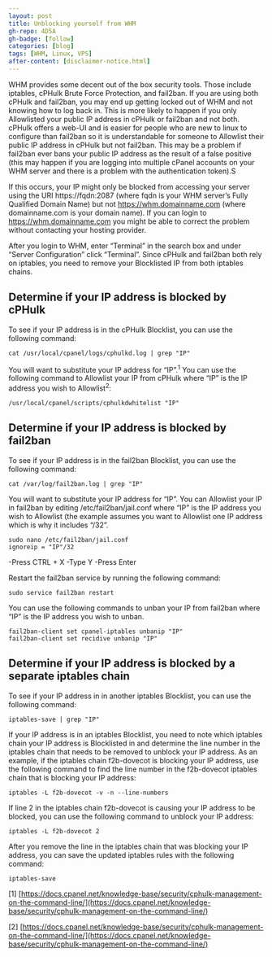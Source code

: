 ```yaml
---
layout: post
title: Unblocking yourself from WHM
gh-repo: 4D5A
gh-badge: [follow]
categories: [blog]
tags: [WHM, Linux, VPS]
after-content: [disclaimer-notice.html]
---
```

WHM provides some decent out of the box security tools. Those include iptables, cPHulk Brute Force Protection, and fail2ban. If you are using both cPHulk and fail2ban, you may end up getting locked out of WHM and not knowing how to log back in. This is more likely to happen if you only Allowlisted your public IP address in cPHulk or fail2ban and not both. cPHulk offers a web-UI and is easier for people who are new to linux to configure than fail2ban so it is understandable for someone to Allowlist their public IP address in cPHulk but not fail2ban. This may be a problem if fail2ban ever bans your public IP address as the result of a false positive (this may happen if you are logging into multiple cPanel accounts on your WHM server and there is a problem with the authentication token).S

If this occurs, your IP might only be blocked from accessing your server using the URI https://fqdn:2087 (where fqdn is your WHM server’s Fully Qualified Domain Name) but not https://whm.domainname.com (where domainname.com is your domain name). If you can login to https://whm.domainname.com you might be able to correct the problem without contacting your hosting provider.

After you login to WHM, enter “Terminal” in the search box and under “Server Configuration” click “Terminal”. Since cPHulk and fail2ban both rely on iptables, you need to remove your Blocklisted IP from both iptables chains. 

## Determine if your IP address is blocked by cPHulk
To see if your IP address is in the cPHulk Blocklist, you can use the following command:

~~~
cat /usr/local/cpanel/logs/cphulkd.log | grep "IP"
~~~

You will want to substitute your IP address for “IP”.<sup>1</sup> You can use the following command to Allowlist your IP from cPHulk where “IP” is the IP address you wish to Allowlist<sup>2</sup>:

~~~
/usr/local/cpanel/scripts/cphulkdwhitelist "IP"
~~~

## Determine if your IP address is blocked by fail2ban
To see if your IP address is in the fail2ban Blocklist, you can use the following command:

~~~
cat /var/log/fail2ban.log | grep "IP"
~~~

You will want to substitute your IP address for “IP”. You can Allowlist your IP in fail2ban by editing /etc/fail2ban/jail.conf where “IP” is the IP address you wish to Allowlist (the example assumes you want to Allowlist one IP address which is why it includes “/32”.

~~~
sudo nano /etc/fail2ban/jail.conf
ignoreip = "IP"/32
~~~

-Press CTRL + X
-Type Y
-Press Enter

Restart the fail2ban service by running the following command:

~~~
sudo service fail2ban restart
~~~

You can use the following commands to unban your IP from fail2ban where “IP” is the IP address you wish to unban.

~~~
fail2ban-client set cpanel-iptables unbanip "IP"
fail2ban-client set recidive unbanip "IP"
~~~

## Determine if your IP address is blocked by a separate iptables chain
To see if your IP address in in another iptables Blocklist, you can use the following command:

~~~
iptables-save | grep "IP"
~~~

If your IP address is in an iptables Blocklist, you need to note which iptables chain your IP address is Blocklisted in and determine the line number in the iptables chain that needs to be removed to unblock your IP address. As an example, if the iptables chain f2b-dovecot is blocking your IP address, use the following command to find the line number in the f2b-dovecot iptables chain that is blocking your IP address:

~~~
iptables -L f2b-dovecot -v -n --line-numbers
~~~

If line 2 in the iptables chain f2b-dovecot is causing your IP address to be blocked, you can use the following command to unblock your IP address:

~~~
iptables -L f2b-dovecot 2
~~~

After you remove the line in the iptables chain that was blocking your IP address, you can save the updated iptables rules with the following command:

~~~
iptables-save
~~~

[1] [https://docs.cpanel.net/knowledge-base/security/cphulk-management-on-the-command-line/](https://docs.cpanel.net/knowledge-base/security/cphulk-management-on-the-command-line/)

[2] [https://docs.cpanel.net/knowledge-base/security/cphulk-management-on-the-command-line/](https://docs.cpanel.net/knowledge-base/security/cphulk-management-on-the-command-line/)